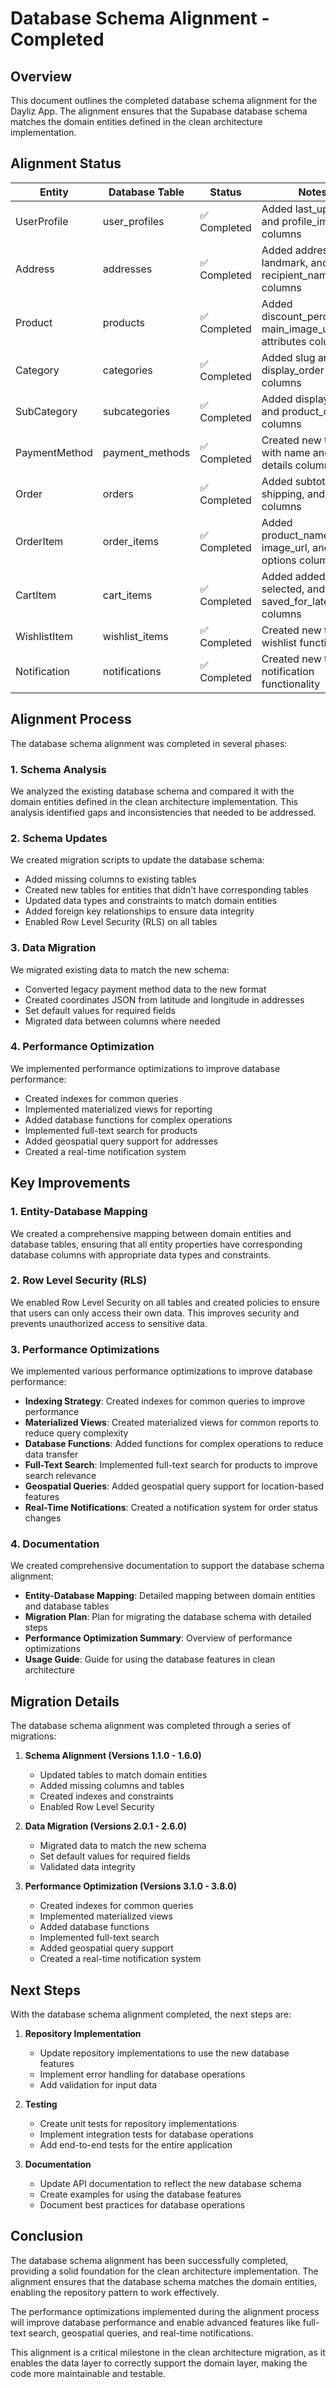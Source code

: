 # Database Schema Alignment - Completed

## Overview

This document outlines the completed database schema alignment for the Dayliz App. The alignment ensures that the Supabase database schema matches the domain entities defined in the clean architecture implementation.

## Alignment Status

| Entity | Database Table | Status | Notes |
|--------|---------------|--------|-------|
| UserProfile | user_profiles | ✅ Completed | Added last_updated and profile_image_url columns |
| Address | addresses | ✅ Completed | Added address_type, landmark, and recipient_name columns |
| Product | products | ✅ Completed | Added discount_percentage, main_image_url, and attributes columns |
| Category | categories | ✅ Completed | Added slug and display_order columns |
| SubCategory | subcategories | ✅ Completed | Added display_order and product_count columns |
| PaymentMethod | payment_methods | ✅ Completed | Created new table with name and details columns |
| Order | orders | ✅ Completed | Added subtotal, tax, shipping, and other columns |
| OrderItem | order_items | ✅ Completed | Added product_name, image_url, and options columns |
| CartItem | cart_items | ✅ Completed | Added added_at, selected, and saved_for_later columns |
| WishlistItem | wishlist_items | ✅ Completed | Created new table for wishlist functionality |
| Notification | notifications | ✅ Completed | Created new table for notification functionality |

## Alignment Process

The database schema alignment was completed in several phases:

### 1. Schema Analysis

We analyzed the existing database schema and compared it with the domain entities defined in the clean architecture implementation. This analysis identified gaps and inconsistencies that needed to be addressed.

### 2. Schema Updates

We created migration scripts to update the database schema:

- Added missing columns to existing tables
- Created new tables for entities that didn't have corresponding tables
- Updated data types and constraints to match domain entities
- Added foreign key relationships to ensure data integrity
- Enabled Row Level Security (RLS) on all tables

### 3. Data Migration

We migrated existing data to match the new schema:

- Converted legacy payment method data to the new format
- Created coordinates JSON from latitude and longitude in addresses
- Set default values for required fields
- Migrated data between columns where needed

### 4. Performance Optimization

We implemented performance optimizations to improve database performance:

- Created indexes for common queries
- Implemented materialized views for reporting
- Added database functions for complex operations
- Implemented full-text search for products
- Added geospatial query support for addresses
- Created a real-time notification system

## Key Improvements

### 1. Entity-Database Mapping

We created a comprehensive mapping between domain entities and database tables, ensuring that all entity properties have corresponding database columns with appropriate data types and constraints.

### 2. Row Level Security (RLS)

We enabled Row Level Security on all tables and created policies to ensure that users can only access their own data. This improves security and prevents unauthorized access to sensitive data.

### 3. Performance Optimizations

We implemented various performance optimizations to improve database performance:

- **Indexing Strategy**: Created indexes for common queries to improve performance
- **Materialized Views**: Created materialized views for common reports to reduce query complexity
- **Database Functions**: Added functions for complex operations to reduce data transfer
- **Full-Text Search**: Implemented full-text search for products to improve search relevance
- **Geospatial Queries**: Added geospatial query support for location-based features
- **Real-Time Notifications**: Created a notification system for order status changes

### 4. Documentation

We created comprehensive documentation to support the database schema alignment:

- **Entity-Database Mapping**: Detailed mapping between domain entities and database tables
- **Migration Plan**: Plan for migrating the database schema with detailed steps
- **Performance Optimization Summary**: Overview of performance optimizations
- **Usage Guide**: Guide for using the database features in clean architecture

## Migration Details

The database schema alignment was completed through a series of migrations:

1. **Schema Alignment (Versions 1.1.0 - 1.6.0)**
   - Updated tables to match domain entities
   - Added missing columns and tables
   - Created indexes and constraints
   - Enabled Row Level Security

2. **Data Migration (Versions 2.0.1 - 2.6.0)**
   - Migrated data to match the new schema
   - Set default values for required fields
   - Validated data integrity

3. **Performance Optimization (Versions 3.1.0 - 3.8.0)**
   - Created indexes for common queries
   - Implemented materialized views
   - Added database functions
   - Implemented full-text search
   - Added geospatial query support
   - Created a real-time notification system

## Next Steps

With the database schema alignment completed, the next steps are:

1. **Repository Implementation**
   - Update repository implementations to use the new database features
   - Implement error handling for database operations
   - Add validation for input data

2. **Testing**
   - Create unit tests for repository implementations
   - Implement integration tests for database operations
   - Add end-to-end tests for the entire application

3. **Documentation**
   - Update API documentation to reflect the new database schema
   - Create examples for using the database features
   - Document best practices for database operations

## Conclusion

The database schema alignment has been successfully completed, providing a solid foundation for the clean architecture implementation. The alignment ensures that the database schema matches the domain entities, enabling the repository pattern to work effectively.

The performance optimizations implemented during the alignment process will improve database performance and enable advanced features like full-text search, geospatial queries, and real-time notifications.

This alignment is a critical milestone in the clean architecture migration, as it enables the data layer to correctly support the domain layer, making the code more maintainable and testable.
